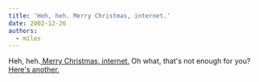```yaml
---
title: 'Heh, heh. Merry Christmas, internet.'
date: 2002-12-26
authors:
  - miles
---
```


Heh, heh.[
Merry Christmas, internet.](http://isometric.sixsided.org/theory/facematic.swf)
Oh what, that's not enough for you? [Here's another.](http://isometric.sixsided.org/theory/facematic2.swf)

